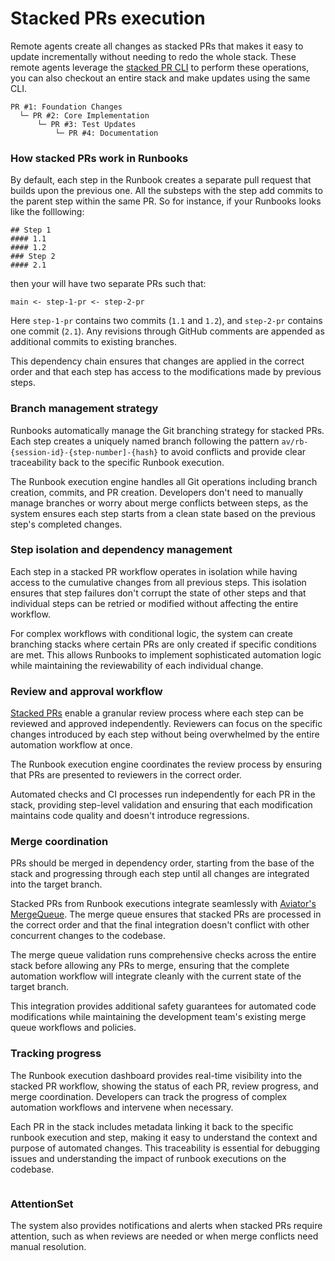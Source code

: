 # Stacked PRs execution

Remote agents create all changes as stacked PRs that makes it easy to update incrementally without needing to redo the whole stack. These remote agents leverage the [stacked PR CLI](../../../aviator-cli/) to perform these operations, you can also checkout an entire stack and make updates using the same CLI.

```
PR #1: Foundation Changes
  └─ PR #2: Core Implementation
      └─ PR #3: Test Updates
          └─ PR #4: Documentation
```

### How stacked PRs work in Runbooks

By default, each step in the Runbook creates a separate pull request that builds upon the previous one. All the substeps with the step add commits to the parent step within the same PR. So for instance, if your Runbooks looks like the folllowing:

```
## Step 1
#### 1.1
#### 1.2
### Step 2
#### 2.1
```

then your will have two separate PRs such that:

```
main <- step-1-pr <- step-2-pr
```

Here `step-1-pr` contains two commits (`1.1` and `1.2`), and `step-2-pr` contains one commit (`2.1`). Any revisions through GitHub comments are appended as additional commits to existing branches.

This dependency chain ensures that changes are applied in the correct order and that each step has access to the modifications made by previous steps.

### Branch management strategy

Runbooks automatically manage the Git branching strategy for stacked PRs. Each step creates a uniquely named branch following the pattern `av/rb-{session-id}-{step-number]-{hash}` to avoid conflicts and provide clear traceability back to the specific Runbook execution.

The Runbook execution engine handles all Git operations including branch creation, commits, and PR creation. Developers don't need to manually manage branches or worry about merge conflicts between steps, as the system ensures each step starts from a clean state based on the previous step's completed changes.

### Step isolation and dependency management

Each step in a stacked PR workflow operates in isolation while having access to the cumulative changes from all previous steps. This isolation ensures that step failures don't corrupt the state of other steps and that individual steps can be retried or modified without affecting the entire workflow.

For complex workflows with conditional logic, the system can create branching stacks where certain PRs are only created if specific conditions are met. This allows Runbooks to implement sophisticated automation logic while maintaining the reviewability of each individual change.

### Review and approval workflow

[Stacked PRs](https://www.aviator.co/blog/stacked-prs-code-changes-as-narrative/) enable a granular review process where each step can be reviewed and approved independently. Reviewers can focus on the specific changes introduced by each step without being overwhelmed by the entire automation workflow at once.

The Runbook execution engine coordinates the review process by ensuring that PRs are presented to reviewers in the correct order.

Automated checks and CI processes run independently for each PR in the stack, providing step-level validation and ensuring that each modification maintains code quality and doesn't introduce regressions.

### Merge coordination

PRs should be merged in dependency order, starting from the base of the stack and progressing through each step until all changes are integrated into the target branch.

Stacked PRs from Runbook executions integrate seamlessly with [Aviator's MergeQueue](../../../mergequeue/). The merge queue ensures that stacked PRs are processed in the correct order and that the final integration doesn't conflict with other concurrent changes to the codebase.

The merge queue validation runs comprehensive checks across the entire stack before allowing any PRs to merge, ensuring that the complete automation workflow will integrate cleanly with the current state of the target branch.

This integration provides additional safety guarantees for automated code modifications while maintaining the development team's existing merge queue workflows and policies.

### Tracking progress

The Runbook execution dashboard provides real-time visibility into the stacked PR workflow, showing the status of each PR, review progress, and merge coordination. Developers can track the progress of complex automation workflows and intervene when necessary.

Each PR in the stack includes metadata linking it back to the specific runbook execution and step, making it easy to understand the context and purpose of automated changes. This traceability is essential for debugging issues and understanding the impact of runbook executions on the codebase.

<figure><img src="../../../.gitbook/assets/Screenshot 2025-10-29 at 8.44.59 AM.png" alt=""><figcaption></figcaption></figure>

### AttentionSet

The system also provides notifications and alerts when stacked PRs require attention, such as when reviews are needed or when merge conflicts need manual resolution.
